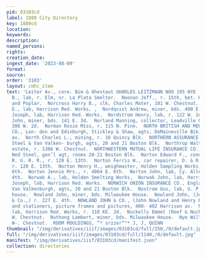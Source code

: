 ```yaml
---
pid: 03103cd
label: 1889 City Directory
key: 1889cd
location: 
keywords: 
description: 
named_persons: 
rights: 
creation_date: 
ingest_date: '2023-08-09'
format: 
source: 
order: '3103'
layout: cmhc_item
text: 'Leiter Av., core. Bim & Ohestaut GHARLES LEITZMANN NOO 195 NYE  Noon Peter
  B., lab, r. Elm, nr. La Plata Smelter.  Noonan Jeff., r. 15th, bet. Harrison av.
  and Poplar.  Norcross Harry B., clk, Charles Mater, 101 W. Chestnut.  Nordberg C.
  E., lab, Harrison Red. Works. ,  Nordqvist Andrew, miner, bds. 400 E. 8th.  Nordrick
  Joseph, lab, Harrison Red. Works.  Nordstrom Henry, lab, r. 122 W. 2d.  Nordstrom
  John, miner, bds. 141 E. 3d.  Norland Manning, collector, Leadville Gas Co., r.
  306 W. 2d.  Norman Rosie Miss, r. 115 N. Pine.  NORTH BRITISH AND MERCANTILE INSURANCE
  CO., Lon- don and Edinburgh, Stickley & Shaw, agts, DeMaineville Bik, 600 Harrison
  av.  North Charles L., mining, r. 16 Quincy Blk.  NORTHERN ASSURANCE CO., London,
  Steel & Van Valken- burgh, agts, 20 and 21 Boston Blk.  Northrop Walter A., real
  estate, r. 1386 W. Chestnut.  NORTHWESTERN MUTUAL LIFE INSURANCE CO., Milwau- kee,
  Ned Steel, gen’l agt, rooms 20-21 Boston Blk.  Norton Edward F., conductor, D. &
  R. G. R. R., r. 120 E. 13th.  Norton Ferris W., car repairer, D. & R. G. R. R.,
  r. 120 E. 13th.  Norton Henry H., weighmaster, Holden Sampling Works, r. 134 W.
  6th.  Norton Jennie Mrs., r. 4064 E. 6th.  Norton John, lab, Cy. Allen, r. 144 W.
  4th.  Norwak A., lab, Holden Smelting Works,  Norwak John, lab, Harrison Red. Works.  Norwak
  Joseph, lab, Harrison Red. Works.  NORWICH UNION INSURANCE CO., England, Steel &
  Van Valkenburgh, agts, 20 and 21 Boston Blk.  Nostrom Gus, lab, U. P. Ry., r. section
  house.  Nowland John, miner, bds. Milwaukee House.  Nowland John, (John Nowland
  & Co.,) r. 227 E. 4th.  NOWLAND JOHN & CO., (John Nowland and Henry Bohm,) booksellers
  and stationers, picture frames and pictures, 400- 402 Harrison av.  Noyce C. D.,
  lab, Harrison Red. Works, r. 110 KE. 2d.  Nuckolls Emmet (Reef & Nuckolls,) r. 406
  W. Chestnut.  Nuthong Lambert, miner, bds. Milwaukee House.  Nye William, r. 110}
  W-. Chestnut.  ROOM MOULDINGS, “* srzzer“"* J, J, QUINN                                    i. '
thumbnail: "/img/derivatives/iiif/images/03103cd/full/250,/0/default.jpg"
full: "/img/derivatives/iiif/images/03103cd/full/1140,/0/default.jpg"
manifest: "/img/derivatives/iiif/03103cd/manifest.json"
collection: directories
---
```

